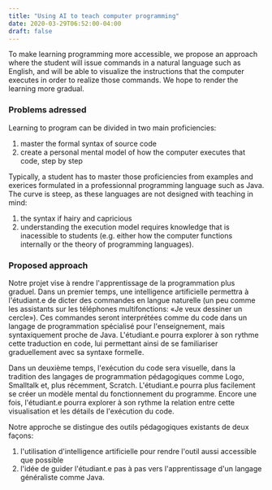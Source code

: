 ```yaml
---
title: "Using AI to teach computer programming"
date: 2020-03-29T06:52:00-04:00
draft: false
---
```


To make learning programming more accessible, we propose an approach where the
student will issue commands in a natural language such as English, and will be
able to visualize the instructions that the computer executes in order to
realize those commands.  We hope to render the learning more gradual.

### Problems adressed

Learning to program can be divided in two main proficiencies:

1. master the formal syntax of source code
1. create a personal mental model of how the computer executes that code, step by step

Typically, a student has to master those proficiencies from examples and
exerices formulated in a professionnal programming language such as Java.
The curve is steep, as these languages are not designed with teaching in mind:

1. the syntax if hairy and capricious
1. understanding the execution model requires knowledge that is inacessible to students (e.g. either
how the computer functions internally or the theory of programming languages).

### Proposed approach

Notre projet vise à rendre l'apprentissage de la programmation plus graduel.
Dans un premier temps, une intelligence artificielle permettra à l'étudiant.e
de dicter des commandes en langue naturelle (un peu comme les assistants sur
les téléphones multifonctions: «Je veux dessiner un cercle»). Ces commandes
seront interprétées comme du code dans un langage de programmation spécialisé
pour l'enseignement, mais syntaxiquement proche de Java. L'étudiant.e pourra
explorer à son rythme cette traduction en code, lui permettant ainsi de se
familiariser graduellement avec sa syntaxe formelle.

Dans un deuxième temps, l'exécution du code sera visuelle, dans la tradition
des langages de programmation pédagogiques comme Logo, Smalltalk et, plus
récemment, Scratch. L'étudiant.e pourra plus facilement se créer un modèle
mental du fonctionnement du programme. Encore une fois, l'étudiant.e pourra
explorer à son rythme la relation entre cette visualisation et les détails de
l'exécution du code.

Notre approche se distingue des outils pédagogiques existants de deux façons:

1. l'utilisation d'intelligence artificielle pour rendre l'outil aussi
accessible que possible 
1. l'idée de guider l'étudiant.e pas à pas vers
l'apprentissage d'un langage généraliste comme Java.
